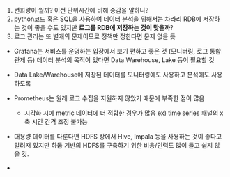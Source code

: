 
1. 변화량이 뭘까?
   이전 단위시간에 비해 증감을 말하나?
2. python코드 혹은 SQL을 사용하여 데이터 분석을 위해서는 차라리 RDB에 저장하는 것이 좋을 수도 있지만 **로그를 RDB에 저장하는 것이 맞을까**?
3. 로그 관리는 또 별개의 문제이므로 정책만 정한다면 문제 없을 듯


- Grafana는 서비스를 운영하는 입장에서 보기 편하고 좋은 것 (모니터링, 로그 통합 관제 등)
  데이터 분석의 목적이 있다면 Data Warehouse, Lake 등이 필요할 것
- Data Lake/Warehouse에 저장된 데이터를 모니터링에도 사용하고 분석에도 사용하도록
- Prometheus는 원래 로그 수집을 지원하지 않았기 때문에 부족한 점이 많음
	- 시각화 시에 metric 데이터에 더 적합한 경우가 많음
	  ex) time series 패널의 x축 시간 간격 조정 불가능


- 대용량 데이터를 다룬다면 HDFS 상에서 Hive, Impala 등을 사용하는 것이 좋다고 알려져 있지만 하둡 기반의 HDFS를 구축하기 위한 비용/인력도 많이 들고 쉽지 않을 것. 
- 